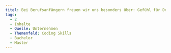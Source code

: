 ```yaml
---
titel: Bei Berufsanfängern freuen wir uns besonders über: Gefühl für Dokumentation (innerhalb und außerhalb des Codes)
tags:
  - 2
  - Inhalte
  - Quelle: Unternehmen
  - Themenfeld: Coding Skills
  - Bachelor
  - Master
---
```

